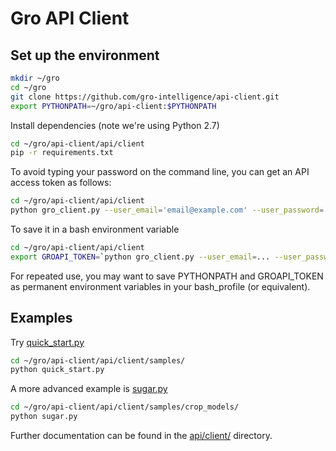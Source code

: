 # Gro API Client
  
## Set up the environment

```sh
mkdir ~/gro
cd ~/gro
git clone https://github.com/gro-intelligence/api-client.git
export PYTHONPATH=~/gro/api-client:$PYTHONPATH
```

Install dependencies (note we're using Python 2.7)

```sh
cd ~/gro/api-client/api/client
pip -r requirements.txt
```

To avoid typing your password on the command line, you can get an API access token as follows:

```sh
cd ~/gro/api-client/api/client
python gro_client.py --user_email='email@example.com' --user_password='securePassword' --print_token
```

To save it in a bash environment variable

```sh
cd ~/gro/api-client/api/client
export GROAPI_TOKEN=`python gro_client.py --user_email=... --user_password=... --print_token`
```

For repeated use, you may want to save PYTHONPATH and GROAPI_TOKEN as permanent environment variables in your bash_profile (or equivalent).

## Examples

Try [quick_start.py](api/client/samples/quick_start.py)

```sh
cd ~/gro/api-client/api/client/samples/
python quick_start.py
```

A more advanced example is [sugar.py](api/client/samples/crop_models/sugar.py)

```sh
cd ~/gro/api-client/api/client/samples/crop_models/
python sugar.py
```

Further documentation can be found in the [api/client/](api/client) directory.
